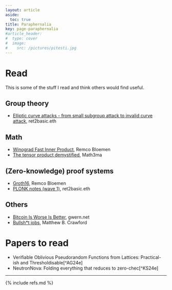 ```yaml
---
layout: article
aside:
  toc: true
title: Paraphernalia
key: page-paraphernalia
#article_header:
#  type: cover
#  image:
#    src: /pictures/pitesti.jpg
---
```


# Read

This is some of the stuff I read and think others would find useful.

## Group theory

 - [Elliptic curve attacks - from small subgroup attack to invalid curve attack](https://www.ret2basic.me/2024/04/12/elliptic-curve-attacks-small-subgroup.html), ret2basic.eth

## Math
 
 - [Winograd Fast Inner Product](https://xn--2-umb.com/24/inner-product/), Remco Bloemen
 - [The tensor product demystified](https://www.math3ma.com/blog/the-tensor-product-demystified), Math3ma

## (Zero-knowledge) proof systems

 - [Groth16](https://xn--2-umb.com/22/groth16/), Remco Bloemen
 - [PLONK notes (wave 1)](https://www.ret2basic.me/2024/08/21/plonk-notes-wave-1.html), ret2basic.eth

## Others

 - [Bitcoin Is Worse Is Better](https://gwern.net/bitcoin-is-worse-is-better), gwern.net
 - [Bullsh*t jobs](https://mcrawford.substack.com/p/bullsht-jobs), Matthew B. Crawford

# Papers to read

 - Verifiable Oblivious Pseudorandom Functions from Lattices: Practical-ish and Thresholdisable[^AG24e]
 - NeutronNova: Folding everything that reduces to zero-chec[^KS24e]

---

{% include refs.md %}
